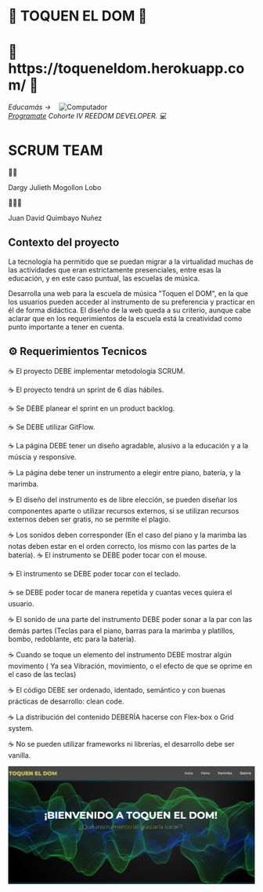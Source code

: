 <h1>🚀 TOQUEN EL DOM 🚀</h1>
<h1>🥇 https://toqueneldom.herokuapp.com/ 🥇</h1>

<img src="https://raw.githubusercontent.com/MicaelliMedeiros/micaellimedeiros/master/image/computer-illustration.png" min-width="400px" max-width="400px" width="400px" align="right" alt="Computador">

<p><em> Educamás -> <a href="https://educamas.com.co/">Programate</a> Cohorte IV REEDOM DEVELOPER. 💻 </br>
</em></p>



<h1>SCRUM TEAM</h1>
👩‍💻<p>Dargy Julieth Mogollon Lobo</p> 
🧑🏽‍💻<p>Juan David Quimbayo Nuñez</p>


<h2>Contexto del proyecto</h2>
<p>La tecnología ha permitido que se puedan migrar a la virtualidad muchas de las actividades que eran estrictamente presenciales, entre esas la educación, y en este caso puntual, las escuelas de música.

Desarrolla una web para la escuela de música "Toquen el DOM", en la que los usuarios pueden acceder al instrumento de su preferencia y practicar en él de forma didáctica. El diseño de la web queda a su criterio, aunque cabe aclarar que en los requerimientos de la escuela está la creatividad como punto importante a tener en cuenta.</p>

<h2>⚙️ Requerimientos Tecnicos </h2>

☕ El proyecto DEBE implementar metodología SCRUM.

☕ El proyecto tendrá un sprint de 6 días hábiles.

☕ Se DEBE planear el sprint en un product backlog.

☕ Se DEBE utilizar GitFlow.

☕ La página DEBE tener un diseño agradable, alusivo a la educación y a la múscia y responsive.

☕ La página debe tener un instrumento a elegir entre piano, batería, y la marimba.

☕ El diseño del instrumento es de libre elección, se pueden diseñar los componentes aparte o utilizar recursos externos, si se utilizan recursos externos deben ser gratis, no se permite el plagio.

☕ Los sonidos deben corresponder (En el caso del piano y la marimba las notas deben estar en el orden correcto, los mismo con las partes de la batería).
☕ El instrumento se DEBE poder tocar con el mouse.

☕ El instrumento se DEBE poder tocar con el teclado.

☕ se DEBE poder tocar de manera repetida y cuantas veces quiera el usuario.

☕ El sonido de una parte del instrumento DEBE poder sonar a la par con las demás partes (Teclas para el piano, barras para la marimba y platillos, bombo, redoblante, etc para la batería).

☕ Cuando se toque un elemento del instrumento DEBE mostrar algún movimento ( Ya sea Vibración, movimiento, o el efecto de que se oprime en el caso de las teclas)

☕ El código DEBE ser ordenado, identado, semántico y con buenas prácticas de desarrollo: clean code.

☕ La distribución del contenido DEBERÍA hacerse con Flex-box o Grid system.

☕ No se pueden utilizar frameworks ni librerías, el desarrollo debe ser vanilla.

<img src="https://github.com/JDQN/Toquen-el-DOM/blob/main/inicio.png">
